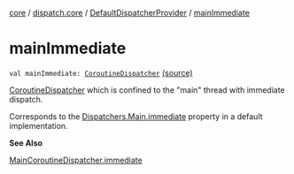 [core](../../index.md) / [dispatch.core](../index.md) / [DefaultDispatcherProvider](index.md) / [mainImmediate](./main-immediate.md)

# mainImmediate

`val mainImmediate: `[`CoroutineDispatcher`](https://kotlin.github.io/kotlinx.coroutines/kotlinx-coroutines-core/kotlinx.coroutines/-coroutine-dispatcher/index.html) [(source)](https://github.com/RBusarow/Dispatch/tree/master/core/src/main/java/dispatch/core/DispatcherProvider.kt#L107)

[CoroutineDispatcher](https://kotlin.github.io/kotlinx.coroutines/kotlinx-coroutines-core/kotlinx.coroutines/-coroutine-dispatcher/index.html) which is confined to the "main" thread with immediate dispatch.

Corresponds to the [Dispatchers.Main.immediate](https://kotlin.github.io/kotlinx.coroutines/kotlinx-coroutines-core/kotlinx.coroutines/-main-coroutine-dispatcher/immediate.html) property in a default implementation.

**See Also**

[MainCoroutineDispatcher.immediate](https://kotlin.github.io/kotlinx.coroutines/kotlinx-coroutines-core/kotlinx.coroutines/-main-coroutine-dispatcher/immediate.html)


